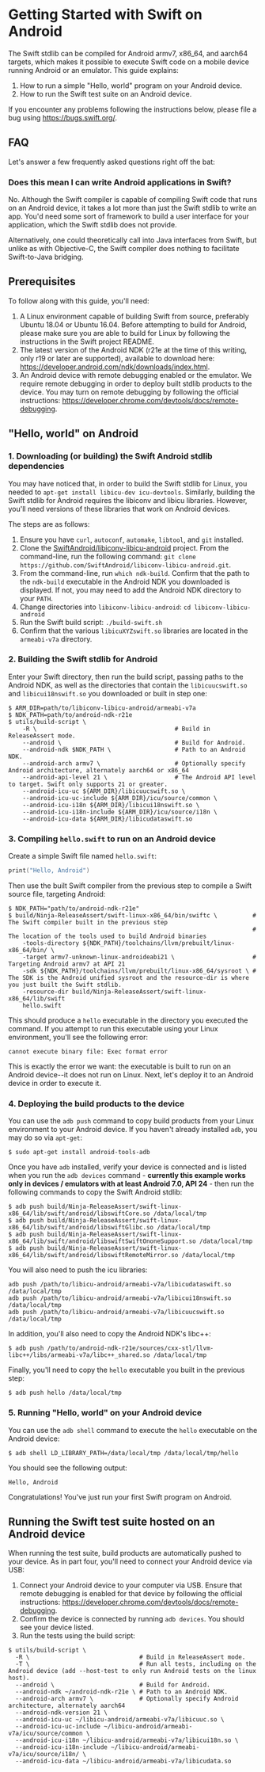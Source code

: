 # Getting Started with Swift on Android

The Swift stdlib can be compiled for Android armv7, x86_64, and aarch64 targets,
which makes it possible to execute Swift code on a mobile device running
Android or an emulator. This guide explains:

1. How to run a simple "Hello, world" program on your Android device.
2. How to run the Swift test suite on an Android device.

If you encounter any problems following the instructions below, please file a
bug using https://bugs.swift.org/.

## FAQ

Let's answer a few frequently asked questions right off the bat:

### Does this mean I can write Android applications in Swift?

No. Although the Swift compiler is capable of compiling Swift code that runs
on an Android device, it takes a lot more than just the Swift stdlib to write
an app. You'd need some sort of framework to build a user interface for your
application, which the Swift stdlib does not provide.

Alternatively, one could theoretically call into Java interfaces from Swift,
but unlike as with Objective-C, the Swift compiler does nothing to facilitate
Swift-to-Java bridging.

## Prerequisites

To follow along with this guide, you'll need:

1. A Linux environment capable of building Swift from source, preferably
   Ubuntu 18.04 or Ubuntu 16.04. Before attempting to build for Android,
   please make sure you are able to build for Linux by following the
   instructions in the Swift project README.
2. The latest version of the Android NDK (r21e at the time of this writing,
   only r19 or later are supported), available to download here:
   https://developer.android.com/ndk/downloads/index.html.
3. An Android device with remote debugging enabled or the emulator. We require
   remote debugging in order to deploy built stdlib products to the device. You
   may turn on remote debugging by following the official instructions:
   https://developer.chrome.com/devtools/docs/remote-debugging.

## "Hello, world" on Android

### 1. Downloading (or building) the Swift Android stdlib dependencies

You may have noticed that, in order to build the Swift stdlib for Linux, you
needed to `apt-get install libicu-dev icu-devtools`. Similarly, building
the Swift stdlib for Android requires the libiconv and libicu libraries.
However, you'll need versions of these libraries that work on Android devices.

The steps are as follows:

1. Ensure you have `curl`, `autoconf`, `automake`, `libtool`, and
   `git` installed.
2. Clone the [SwiftAndroid/libiconv-libicu-android](https://github.com/SwiftAndroid/libiconv-libicu-android)
   project. From the command-line, run the following command:
   `git clone https://github.com/SwiftAndroid/libiconv-libicu-android.git`.
3. From the command-line, run `which ndk-build`. Confirm that the path to
   the `ndk-build` executable in the Android NDK you downloaded is displayed.
   If not, you may need to add the Android NDK directory to your `PATH`.
4. Change directories into `libiconv-libicu-android`: `cd libiconv-libicu-android`
5. Run the Swift build script: `./build-swift.sh`
6. Confirm that the various `libicuXYZswift.so` libraries are located in the
   `armeabi-v7a` directory.

### 2. Building the Swift stdlib for Android

Enter your Swift directory, then run the build script, passing paths to the
Android NDK, as well as the directories that contain the `libicuucswift.so` and
`libicui18nswift.so` you downloaded or built in step one:

```
$ ARM_DIR=path/to/libiconv-libicu-android/armeabi-v7a
$ NDK_PATH=path/to/android-ndk-r21e
$ utils/build-script \
    -R \                                       # Build in ReleaseAssert mode.
    --android \                                # Build for Android.
    --android-ndk $NDK_PATH \                  # Path to an Android NDK.
    --android-arch armv7 \                     # Optionally specify Android architecture, alternately aarch64 or x86_64
    --android-api-level 21 \                   # The Android API level to target. Swift only supports 21 or greater.
    --android-icu-uc ${ARM_DIR}/libicuucswift.so \
    --android-icu-uc-include ${ARM_DIR}/icu/source/common \
    --android-icu-i18n ${ARM_DIR}/libicui18nswift.so \
    --android-icu-i18n-include ${ARM_DIR}/icu/source/i18n \
    --android-icu-data ${ARM_DIR}/libicudataswift.so
```

### 3. Compiling `hello.swift` to run on an Android device

Create a simple Swift file named `hello.swift`:

```swift
print("Hello, Android")
```

Then use the built Swift compiler from the previous step to compile a Swift
source file, targeting Android:

```
$ NDK_PATH="path/to/android-ndk-r21e"
$ build/Ninja-ReleaseAssert/swift-linux-x86_64/bin/swiftc \          # The Swift compiler built in the previous step
                                                                     # The location of the tools used to build Android binaries
    -tools-directory ${NDK_PATH}/toolchains/llvm/prebuilt/linux-x86_64/bin/ \
    -target armv7-unknown-linux-androideabi21 \                      # Targeting Android armv7 at API 21
    -sdk ${NDK_PATH}/toolchains/llvm/prebuilt/linux-x86_64/sysroot \ # The SDK is the Android unified sysroot and the resource-dir is where you just built the Swift stdlib.
    -resource-dir build/Ninja-ReleaseAssert/swift-linux-x86_64/lib/swift
    hello.swift
```

This should produce a `hello` executable in the directory you executed the
command. If you attempt to run this executable using your Linux environment,
you'll see the following error:

```
cannot execute binary file: Exec format error
```

This is exactly the error we want: the executable is built to run on an
Android device--it does not run on Linux. Next, let's deploy it to an Android
device in order to execute it.

### 4. Deploying the build products to the device

You can use the `adb push` command to copy build products from your Linux
environment to your Android device. If you haven't already installed `adb`,
you may do so via `apt-get`:

```
$ sudo apt-get install android-tools-adb
```

Once you have `adb` installed, verify your device is connected and is
listed when you run the `adb devices` command - **currently this example works only in devices / emulators with at least Android 7.0, API 24** - then run the following
commands to copy the Swift Android stdlib:

```
$ adb push build/Ninja-ReleaseAssert/swift-linux-x86_64/lib/swift/android/libswiftCore.so /data/local/tmp
$ adb push build/Ninja-ReleaseAssert/swift-linux-x86_64/lib/swift/android/libswiftGlibc.so /data/local/tmp
$ adb push build/Ninja-ReleaseAssert/swift-linux-x86_64/lib/swift/android/libswiftSwiftOnoneSupport.so /data/local/tmp
$ adb push build/Ninja-ReleaseAssert/swift-linux-x86_64/lib/swift/android/libswiftRemoteMirror.so /data/local/tmp
```

You will also need to push the icu libraries:

```
adb push /path/to/libicu-android/armeabi-v7a/libicudataswift.so /data/local/tmp
adb push /path/to/libicu-android/armeabi-v7a/libicui18nswift.so /data/local/tmp
adb push /path/to/libicu-android/armeabi-v7a/libicuucswift.so /data/local/tmp
```

In addition, you'll also need to copy the Android NDK's libc++:

```
$ adb push /path/to/android-ndk-r21e/sources/cxx-stl/llvm-libc++/libs/armeabi-v7a/libc++_shared.so /data/local/tmp
```

Finally, you'll need to copy the `hello` executable you built in the
previous step:
```
$ adb push hello /data/local/tmp
```

### 5. Running "Hello, world" on your Android device

You can use the `adb shell` command to execute the `hello` executable on
the Android device:

```
$ adb shell LD_LIBRARY_PATH=/data/local/tmp /data/local/tmp/hello
```

You should see the following output:

```
Hello, Android
```

Congratulations! You've just run your first Swift program on Android.

## Running the Swift test suite hosted on an Android device

When running the test suite, build products are automatically pushed to your
device. As in part four, you'll need to connect your Android device via USB:

1. Connect your Android device to your computer via USB. Ensure that remote
   debugging is enabled for that device by following the official instructions:
   https://developer.chrome.com/devtools/docs/remote-debugging.
2. Confirm the device is connected by running `adb devices`. You should see
   your device listed.
3. Run the tests using the build script:

```
$ utils/build-script \
  -R \                               # Build in ReleaseAssert mode.
  -T \                               # Run all tests, including on the Android device (add --host-test to only run Android tests on the linux host).
  --android \                        # Build for Android.
  --android-ndk ~/android-ndk-r21e \ # Path to an Android NDK.
  --android-arch armv7 \             # Optionally specify Android architecture, alternately aarch64
  --android-ndk-version 21 \
  --android-icu-uc ~/libicu-android/armeabi-v7a/libicuuc.so \
  --android-icu-uc-include ~/libicu-android/armeabi-v7a/icu/source/common \
  --android-icu-i18n ~/libicu-android/armeabi-v7a/libicui18n.so \
  --android-icu-i18n-include ~/libicu-android/armeabi-v7a/icu/source/i18n/ \
  --android-icu-data ~/libicu-android/armeabi-v7a/libicudata.so
```

